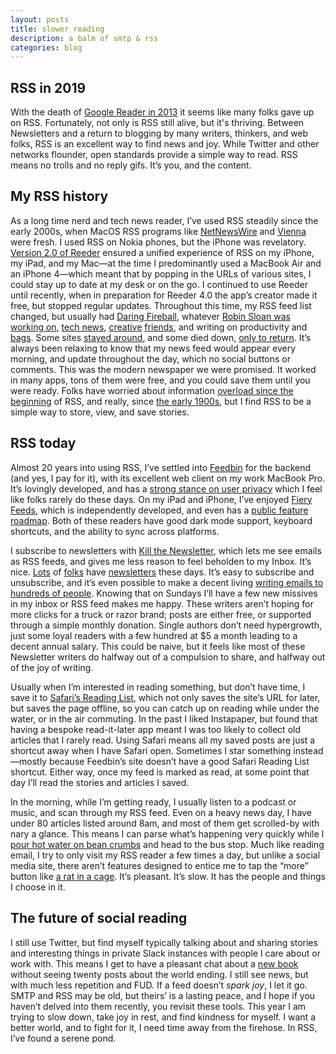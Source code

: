 ```yaml
---
layout: posts
title: slower reading
description: a balm of smtp & rss 
categories: blog
---
```


## RSS in 2019

With the death of [Google Reader in 2013](https://lifehacker.com/google-reader-is-shutting-down-here-are-the-best-alter-5990456) it seems like many folks gave up on RSS. Fortunately, not only is RSS still alive, but it's thriving. Between Newsletters and a return to blogging by many writers, thinkers, and web folks, RSS is an excellent way to find news and joy. While Twitter and other networks flounder, open standards provide a simple way to read. RSS means no trolls and no reply gifs. It’s you, and the content. 

## My RSS history

As a long time nerd and tech news reader, I’ve used RSS steadily since the early 2000s, when MacOS RSS programs like [NetNewsWire](https://nnw.ranchero.com) and [Vienna](https://github.com/ViennaRSS/vienna-rss) were fresh. I used RSS on Nokia phones, but the iPhone was revelatory. [Version 2.0 of Reeder](https://techcrunch.com/2010/11/14/reeder-for-mac/) ensured a unified experience of RSS on my iPhone, my iPad, and my Mac—at the time I predominantly used a MacBook Air and an iPhone 4—which meant that by popping in the URLs of various sites, I could stay up to date at my desk or on the go. I continued to use Reeder until recently, when in preparation for Reeder 4.0 the app’s creator made it free, but stopped regular updates. Throughout this time, my RSS feed list changed, but usually had [Daring Fireball](https://daringfireball.net), whatever [Robin Sloan was working on](https://desert.glass), [tech news](https://www.theverge.com), [creative](https://www.waxy.org) [friends](https://roadrunnertwice.dreamwidth.org/566524.html), and writing on productivity and [bags](https://www.carryology.com). Some sites [stayed around](https://Kottke.org), and some died down, [only to return](https://a.wholelottanothing.org). It’s always been relaxing to know that my news feed would appear every morning, and update throughout the day, which no social buttons or comments. This was the modern newspaper we were promised. It worked in many apps, tons of them were free, and you could save them until you were ready. Folks have worried about information [overload since the beginning](https://www.wired.com/2003/08/aggregators-attack-info-overload/) of RSS, and really, since [the early 1900s](https://en.m.wikipedia.org/wiki/Information_overload), but I find RSS to be a simple way to store, view, and save stories.

## RSS today

Almost 20 years into using RSS, I’ve settled into [Feedbin](https://feedbin.com) for the backend (and yes, I pay for it), with its excellent web client on my work MacBook Pro. It’s lovingly developed, and has a [strong stance on user privacy](https://feedbin.com/blog/2018/09/11/private-by-default/) which I feel like folks rarely do these days. On my iPad and iPhone, I’ve enjoyed [Fiery Feeds](http://cocoacake.net/apps/fiery/), which is independently developed, and even has a [public feature roadmap](http://blog.cocoacake.net/archives/1205). Both of these readers have good dark mode support, keyboard shortcuts, and the ability to sync across platforms. 

I subscribe to newsletters with [Kill the Newsletter](https://www.kill-the-newsletter.com), which lets me see emails as RSS feeds, and gives me less reason to feel beholden to my Inbox. It’s nice. [Lots](https://www.shatnerchatner.com) of [folks](https://tinyletter.com/5it) have [newsletters](https://dillandfennel.substack.com) these days. It’s easy to subscribe and unsubscribe, and it’s even possible to make a decent living [writing emails to hundreds of people](https://craigmod.com/essays/newsletters/). Knowing that on Sundays I’ll have a few new missives in my inbox or RSS feed makes me happy. These writers aren’t hoping for more clicks for a truck or razor brand; posts are either free, or supported through a simple monthly donation. Single authors don’t need hypergrowth, just some loyal readers with a few hundred at $5 a month leading to a decent annual salary. This could be naive, but it feels like most of these Newsletter writers do halfway out of a compulsion to share, and halfway out of the joy of writing. 

Usually when I’m interested in reading something, but don’t have time, I save it to [Safari’s Reading List](https://support.apple.com/en-us/HT200294), which not only saves the site’s URL for later, but saves the page offline, so you can catch up on reading while under the water, or in the air commuting. In the past I liked Instapaper, but found that having a bespoke read-it-later app meant I was too likely to collect old articles that I rarely read. Using Safari means all my saved posts are just a shortcut away when I have Safari open. Sometimes I star something instead—mostly because Feedbin’s site doesn’t have a good Safari Reading List shortcut. Either way, once my feed is marked as read, at some point that day I’ll read the stories and articles I saved. 

In the morning, while I’m getting ready, I usually listen to a podcast or music, and scan through my RSS feed. Even on a heavy news day, I have under 80 articles listed around 8am, and most of them get scrolled-by with nary a glance. This means I can parse what’s happening very quickly while I [pour hot water on bean crumbs](https://crema.co/guides/hario-v60-pour-over) and head to the bus stop. Much like reading email, I try to only visit my RSS reader a few times a day, but unlike a social media site, there aren’t features designed to entice me to tap the “more” button like [a rat in a cage](https://en.m.wikipedia.org/wiki/Brain_stimulation_reward). It’s pleasant. It’s slow. It has the people and things I choose in it.

## The future of social reading

I still use Twitter, but find myself typically talking about and sharing stories and interesting things in private Slack instances with people I care about or work with. This means I get to have a pleasant chat about a [new book](https://www.brookshelley.com/books) without seeing twenty posts about the world ending. I still see news, but with much less repetition and FUD. If a feed doesn’t _spark joy_, I let it go. SMTP and RSS may be old, but theirs’ is a lasting peace, and I hope if you haven’t delved into them recently, you revisit these tools. This year I am trying to slow down, take joy in rest, and find kindness for myself. I want a better world, and to fight for it, I need time away from the firehose. In RSS, I’ve found a serene pond.